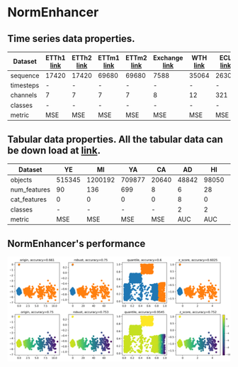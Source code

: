 # NormEnhancer

<!--
## Result 1, comparison of ensemble-style (our method) and boosting-style (our method) with simple ensemble and boosting only
|     |       |  ETTh1  |  ETTh2  |  ETTm1  |  ETTm2  |  Exchange  |  WTH  |  Wins  | Norm Wins |
|:---:|:-----:|:-------:|:-------:|:-------:|:-------:|:----------:|:-----:|:------:|:--------:|
| GRU        | +ensemble     |   13.937   |   27.020   |   10.900   |   15.032   |   1.55e-2   |   895.4   |   0   | **3** |
|            | +ensemble-style |   15.076   |   26.966   |   10.921   |   13.378   |   1.61e-3   |   869.3   |   0   | **3** |
|            | +boosting     |   14.843   |   24.646   |   11.190   |   15.115   |   1.51e-2   |   735.6   |   0   |   0   |
|            | +boosting-style | **11.383** | **22.058** | **8.367**  | **9.083**  | **1.27e-3** | **722.1** | **6** | **6** |
| TCN        | +ensemble     |   38.076   |   83.111   |   37.410   |   83.092   |   3.00e-2   |   985.2   |   0   |   0   |
|            | +ensemble-style |   14.811   |   59.808   |   13.522   |   15.775   |   2.58e-2   |   829.9   |   0   | **6** |
|            | +boosting     |   37.731   |   73.283   |   22.088   |   46.229   |   1.82e-2   |   934.8   |   0   |   0   |
|            | +boosting-style | **11.582** | **21.615** | **8.214**  | **10.477** | **9.38e-3** | **754.4** | **6** | **6** |
| Autoformer | +ensemble     | **12.995** |   15.403   |   16.521   | **11.264** | **9.40e-4** | **768.8** | **4** | **4** |
|            | +ensemble-style |   13.179   | **15.364** |   13.553   |   11.580   |   1.07e-3   |   776.5   |   1   |   2   |
|            | +boosting     |   13.450   |   17.404   |   19.289   |   12.210   |   9.99e-4   |   788.7   |   0   |   1   |
|            | +boosting-style |   13.494   |   16.120   | **11.525** |   11.896   |   9.56e-4   |   784.5   |   1   | **5** |
| LightTS    | +ensemble     |   8.819    |   12.268   |   7.110    |   7.546    |   4.90e-4   |   744.5   |   0   |   2   |
|            | +ensemble-style |   9.143    | **11.820** | **6.941**  |   7.517    | **4.83e-4** |   784.7   | **3** | **4** |
|            | +boosting     |   8.922    |   12.463   |   7.280    | **7.448**  |   8.28e-4   |   738.3   |   1   |   2   |
|            | +boosting-style | **8.763**  |   12.164   |   7.306    |   7.660    |   5.65e-4   | **736.9** |   2   | **4** |
| SCINet     | +ensemble     |   9.934    |   14.147   |   7.420    |   7.967    |   1.18e-3   |   729.7   |   0   |   2   |
|            | +ensemble-style |   9.921    |   12.687   |   7.346    |   7.994    | **9.02e-4** |   765.6   |   1   | **4** |
|            | +boosting     |   9.984    |   14.232   |   7.550    |   8.041    |   1.20e-3   |   725.1   |   0   |   0   |
|            | +boosting-style | **9.287**  | **12.042** | **7.047**  | **7.532**  |   9.34e-4   | **724.1** | **5** | **6** |
| DLinear    | +ensemble     |   9.078    |   12.216   |   7.080    |   7.904    |   4.56e-4   |   748.3   |   1   | **5** |
|            | +ensemble-style |   9.240    |   11.998   |   7.103    |   7.925    |   4.66e-4   |   795.9   |   0   |   1   |
|            | +boosting     | **9.077**  |   12.143   |   7.063    |   7.813    | **4.52e-4** |   748.2   |   2   |   2   |
|            | +boosting-style |   9.092    | **11.662** | **7.040**  | **7.775**  |   5.11e-4   | **747.5** | **4** | **4** |
-->


## Time series data properties.
| Dataset| ETTh1 [link](https://github.com/zhouhaoyi/ETDataset)| ETTh2 [link](https://github.com/zhouhaoyi/ETDataset) | ETTm1 [link](https://github.com/zhouhaoyi/ETDataset) | ETTm2 [link](https://github.com/zhouhaoyi/ETDataset) | Exchange [link](https://drive.google.com/drive/folders/1ZOYpTUa82_jCcxIdTmyr0LXQfvaM9vIy) | WTH [link](https://drive.google.com/drive/folders/1ohGYWWohJlOlb2gsGTeEq3Wii2egnEPR) | ECL [link](https://drive.google.com/drive/folders/1ohGYWWohJlOlb2gsGTeEq3Wii2egnEPR)  | Traffic [link](https://drive.google.com/drive/folders/1ZOYpTUa82_jCcxIdTmyr0LXQfvaM9vIy) | FA [link](https://www.timeseriesclassification.com/Downloads/Archives/Multivariate2018_arff.zip) | PE [link](https://www.timeseriesclassification.com/Downloads/Archives/Multivariate2018_arff.zip)  | HA [link](https://www.timeseriesclassification.com/Downloads/Archives/Multivariate2018_arff.zip) | PH [link](https://www.timeseriesclassification.com/Downloads/Archives/Multivariate2018_arff.zip)  | IN [link](https://www.timeseriesclassification.com/Downloads/Archives/Multivariate2018_arff.zip) |
| ------ | ----- | ----- | ----- | ------| -------  | ---  | -----| -------  | --  | --  | --  | ---  | --  | 
|sequence| 17420 | 17420 | 69680 | 69680 | 7588     | 35064| 26304| 17544    | 9414| 440 | 1000| 6668 | 50000|
|timesteps | -     | -     | -     | -     | -        | -     | -     | -        | 62   | 144  | 152  | 217  | 22 |
|channels  | 7     | 7     | 7     | 7     | 8        | 12    | 321   | 862      | 144  | 963  | 3    | 11   | 200|
|classes   | -     | -     | -     | -     | -        | -     | -     | -        | 2    | 7    | 26   | 39   | 10 |   
|metric    | MSE   | MSE   | MSE   | MSE   | MSE      | MSE   | MSE   | MSE      | AUC  | MAUC | MAUC | MAUC | MAUC|




## Tabular data properties. All the tabular data can be down load at [link](https://www.dropbox.com/s/dl/o53umyg6mn3zhxy/data.tar.gz).
|Dataset| YE     | MI  | YA     | CA    | AD    | HI    | EP     | HE    | CO     | JA   |
|------ |------ |------ |------ |------ |------ |------ |------ |------ |------ |------ |
|objects| 515345 | 1200192 | 709877 | 20640 | 48842 | 98050 | 500000 | 65196 | 581012 | 83733 |
|num_features | 90     | 136     |699    | 8    | 6     |28    | 2000   | 27    | 54     | 54    |
|cat_features | 0      |0        | 0     | 0    | 8     | 0    | 0      | 0     | 0      | 0     |
|classes      | -      | -       | -     | -    | 2     | 2    | 2      | 100   | 7      | 4     |
| metric      | MSE    | MSE     | MSE   | MSE   | AUC  | AUC  | AUC    | MAUC  | MAUC   | MAUC  |



## NormEnhancer's performance
![image](insight1.png)
